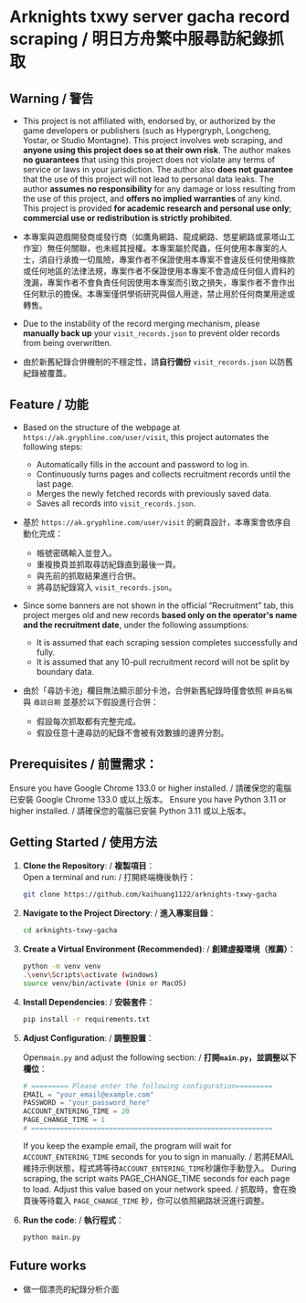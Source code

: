 # Arknights txwy server gacha record scraping / 明日方舟繁中服尋訪紀錄抓取

## Warning / 警告

* This project is not affiliated with, endorsed by, or authorized by the game developers or publishers (such as Hypergryph, Longcheng, Yostar, or Studio Montagne). This project involves web scraping, and **anyone using this project does so at their own risk**. The author makes **no guarantees** that using this project does not violate any terms of service or laws in your jurisdiction. The author also **does not guarantee** that the use of this project will not lead to personal data leaks. The author **assumes no responsibility** for any damage or loss resulting from the use of this project, and **offers no implied warranties** of any kind. This project is provided **for academic research and personal use only**; **commercial use or redistribution is strictly prohibited**.

* 本專案與遊戲開發商或發行商（如鷹角網路、龍成網路、悠星網路或蒙塔山工作室）無任何關聯，也未經其授權。本專案屬於爬蟲，任何使用本專案的人士，須自行承擔一切風險，專案作者不保證使用本專案不會違反任何使用條款或任何地區的法律法規，專案作者不保證使用本專案不會造成任何個人資料的洩漏，專案作者不會負責任何因使用本專案而引致之損失，專案作者不會作出任何默示的擔保。本專案僅供學術研究與個人用途，禁止用於任何商業用途或轉售。

* Due to the instability of the record merging mechanism, please **manually back up** your `visit_records.json` to prevent older records from being overwritten.


* 由於新舊紀錄合併機制的不穩定性，請**自行備份** `visit_records.json` 以防舊紀錄被覆蓋。

## Feature / 功能

* Based on the structure of the webpage at `https://ak.gryphline.com/user/visit`, this project automates the following steps:

  * Automatically fills in the account and password to log in.
  * Continuously turns pages and collects recruitment records until the last page.
  * Merges the newly fetched records with previously saved data.
  * Saves all records into `visit_records.json`.

* 基於 `https://ak.gryphline.com/user/visit` 的網頁設計，本專案會依序自動化完成：
    * 帳號密碼輸入並登入。
    * 重複換頁並抓取尋訪紀錄直到最後一頁。
    * 與先前的抓取結果進行合併。
    * 將尋訪紀錄寫入 `visit_records.json`。

* Since some banners are not shown in the official “Recruitment” tab, this project merges old and new records **based only on the operator's name and the recruitment date**, under the following assumptions:

  * It is assumed that each scraping session completes successfully and fully.
  * It is assumed that any 10-pull recruitment record will not be split by boundary data.

* 由於「尋訪卡池」欄目無法顯示部分卡池，合併新舊紀錄時僅會依照 `幹員名稱` 與 `尋訪日期` 並基於以下假設進行合併：
    * 假設每次抓取都有完整完成。
    * 假設任意十連尋訪的紀錄不會被有效數據的邊界分割。

## Prerequisites / 前置需求：
Ensure you have Google Chrome 133.0 or higher installed. / 請確保您的電腦已安裝 Google Chrome 133.0 或以上版本。
Ensure you have Python 3.11 or higher installed. / 請確保您的電腦已安裝 Python 3.11 或以上版本。

## Getting Started / 使用方法

1. **Clone the Repository**: / **複製項目**：  
    Open a terminal and run: / 打開終端機後執行：  
    ```bash
    git clone https://github.com/kaihuang1122/arknights-txwy-gacha
    ```
2. **Navigate to the Project Directory**: / **進入專案目錄**：  
    ```bash
    cd arknights-txwy-gacha
    ```
3. **Create a Virtual Environment (Recommended)**: / **創建虛擬環境（推薦）**：
    ```bash
    python -m venv venv
    .\venv\Scripts\activate (windows)
    source venv/bin/activate (Unix or MacOS)
    ```
4. **Install Dependencies**: / **安裝套件**：  
    ```bash
    pip install -r requirements.txt
    ```
5. **Adjust Configuration**: / **調整設置**：

    Open`main.py` and adjust the following section: / **打開`main.py`，並調整以下欄位**：
    ```python
    # ========= Please enter the following configuration=========
    EMAIL = "your_email@example.com"
    PASSWORD = "your_password_here"
    ACCOUNT_ENTERING_TIME = 20
    PAGE_CHANGE_TIME = 1
    # ===========================================================
    ```
    If you keep the example email, the program will wait for `ACCOUNT_ENTERING_TIME` seconds for you to sign in manually. / 若將EMAIL維持示例狀態，程式將等待`ACCOUNT_ENTERING_TIME`秒讓你手動登入。
    During scraping, the script waits PAGE_CHANGE_TIME seconds for each page to load. Adjust this value based on your network speed. / 抓取時，會在換頁後等待載入 `PAGE_CHANGE_TIME` 秒，你可以依照網路狀況進行調整。


6. **Run the code**: / **執行程式**：  
    ```bash
    python main.py
    ```

## Future works

- 做一個漂亮的紀錄分析介面